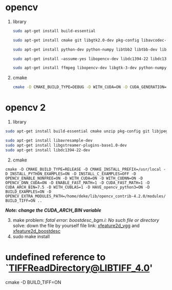 # opencv

1. library

   ```bash
   sudo apt-get install build-essential
   
   sudo apt-get install cmake git libgtk2.0-dev pkg-config libavcodec-dev libavformat-dev libswscale-dev
   
   sudo apt-get install python-dev python-numpy libtbb2 libtbb-dev libjpeg-dev libpng-dev libtiff-dev libjasper-dev libdc1394-22-dev
   
   sudo apt-get install –assume-yes libopencv-dev libdc1394-22 libdc1394-22-dev libjpeg-dev libpng12-dev libtiff5-dev libjasper-dev libavcodec-dev libavformat-dev libswscale-dev libxine2-dev libgstreamer0.10-dev libgstreamer-plugins-base0.10-dev libv4l-dev libtbb-dev libqt4-dev libfaac-dev libmp3lame-dev libopencore-amrnb-dev libopencore-amrwb-dev libtheora-dev libvorbis-dev libxvidcore-dev x264 v4l-utils unzip
   
   sudo apt-get install ffmpeg libopencv-dev libgtk-3-dev python-numpy python3-numpy libdc1394-22 libdc1394-22-dev libjpeg-dev libpng12-dev libtiff5-dev libjasper-dev libavcodec-dev libavformat-dev libswscale-dev libxine2-dev libgstreamer1.0-dev libgstreamer-plugins-base1.0-dev libv4l-dev libtbb-dev qtbase5-dev libfaac-dev libmp3lame-dev libopencore-amrnb-dev
   ```

2. cmake

   ```bash
   cmake -D CMAKE_BUILD_TYPE=DEBUG -D WITH_CUDA=ON -D CUDA_GENERATION=Auto -D ENABLE_FAST_MATH=1 -D WITH_CUBLAS=1 -D WITH_CUDNN=0N -D WITH_OPENCL=ON -D INSTALL_PYTHON_EXAMPLES=ON -D OPENCV_EXTRA_MODULES_PATH=../opencv_contrib/modules -D BUILD_EXAMPLES=ON -D WITH_NVCUVID=OFF ..
   ```

# opencv 2

1. library
``` bash
sudo apt-get install build-essential cmake unzip pkg-config git libjpeg-dev libpng-dev libtiff-dev libavcodec-dev libavformat-dev libswscale-dev libv4l-dev libxvidcore-dev libx264-dev libgtk-3-dev libatlas-base-dev gfortran python3-dev

sudo apt-get install libavresample-dev 
sudo apt-get install libgstreamer-plugins-base1.0-dev 
sudo apt-get install libdc1394-22-dev

```
   
2. cmake
```
cmake -D CMAKE_BUILD_TYPE=RELEASE -D CMAKE_INSTALL_PREFIX=/usr/local -D INSTALL_PYTHON_EXAMPLES=ON -D INSTALL_C_EXAMPLES=OFF -D OPENCV_ENABLE_NONFREE=ON -D WITH_CUDA=ON -D WITH_CUDNN=ON -D OPENCV_DNN_CUDA=ON -D ENABLE_FAST_MATH=1 -D CUDA_FAST_MATH=1 -D CUDA_ARCH_BIN=7.5 -D WITH_CUBLAS=1 -D HAVE_opencv_python3=ON -D BUILD_EXAMPLES=ON -D OPENCV_EXTRA_MODULES_PATH=/home/deke/lib/opencv_contrib-4.2.0/modules/ BUILD_TIFF=ON ..
```
***Note: change the CUDA_ARCH_BIN variable***

3. make
problem: *fatal error: boostdesc_bgm.i: No such file or directory*
solve: down the file by yourself
file link: [xfeature2d_vgg](https://github.com/opencv/opencv_3rdparty/tree/contrib_xfeatures2d_vgg_20160317) and [xfeature2d_boostdesc](https://github.com/opencv/opencv_3rdparty/tree/contrib_xfeatures2d_boostdesc_20161012)
4. sudo make install

# undefined reference to `TIFFReadDirectory@LIBTIFF_4.0'
cmake -D BUILD_TIFF=ON

